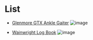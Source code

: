 # List

 - [Glenmore GTX Ankle Gaiter](https://www.trekmates.co.uk/collections/gore-tex-gaiters/products/glenmore-gtx-ankle-gaiter)
![image](https://www.trekmates.co.uk/cdn/shop/products/TM-003254_Glenmore_GTX_Ankle_Gaiter_TM-1000_Black-0137_200x200.jpg)

 - [Wainwright Log Book](https://herbertpublishing.com/project/wainwright-bagging-logbook/)
![image](https://herbertpublishing.com/wp-content/uploads/2021/07/NEW-COVER-bestseller-230-240pp_QR-code-update.jpg)
